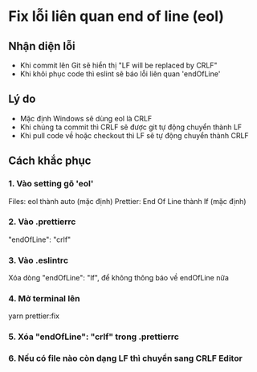 # Fix lỗi liên quan end of line (eol)

## Nhận diện lỗi

- Khi commit lên Git sẽ hiển thị "LF will be replaced by CRLF"
- Khi khôi phục code thì eslint sẽ báo lỗi liên quan 'endOfLine'

## Lý do

- Mặc định Windows sẽ dùng eol là CRLF
- Khi chúng ta commit thì CRLF sẽ được git tự động chuyển thành LF
- Khi pull code về hoặc checkout thì LF sẽ tự động chuyển thành CRLF

## Cách khắc phục

### 1. Vào setting gõ 'eol'

Files: eol thành auto (mặc định)
Prettier: End Of Line thành lf (mặc định)

### 2. Vào .prettierrc

"endOfLine": "crlf"

### 3. Vào .eslintrc

Xóa dòng "endOfLine": "lf", để không thông báo về endOfLine nữa

### 4. Mở terminal lên

yarn prettier:fix

### 5. Xóa "endOfLine": "crlf" trong .prettierrc

### 6. Nếu có file nào còn dạng LF thì chuyển sang CRLF Editor

